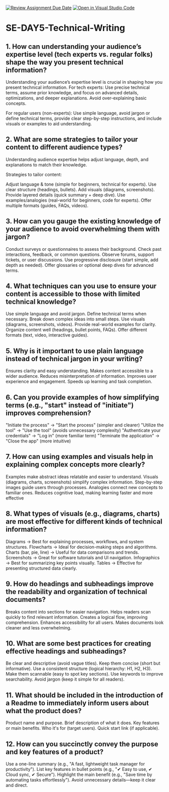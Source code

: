 [![Review Assignment Due Date](https://classroom.github.com/assets/deadline-readme-button-22041afd0340ce965d47ae6ef1cefeee28c7c493a6346c4f15d667ab976d596c.svg)](https://classroom.github.com/a/zsAR-pyY)
[![Open in Visual Studio Code](https://classroom.github.com/assets/open-in-vscode-2e0aaae1b6195c2367325f4f02e2d04e9abb55f0b24a779b69b11b9e10269abc.svg)](https://classroom.github.com/online_ide?assignment_repo_id=18505341&assignment_repo_type=AssignmentRepo)
# SE-DAY5-Technical-Writing
## 1. How can understanding your audience’s expertise level (tech experts vs. regular folks) shape the way you present technical information?
Understanding your audience’s expertise level is crucial in shaping how you present technical information.
For tech experts: Use precise technical terms, assume prior knowledge, and focus on advanced details, optimizations, and deeper explanations. Avoid over-explaining basic concepts.

For regular users (non-experts): Use simple language, avoid jargon or define technical terms, provide clear step-by-step instructions, and include visuals or examples to aid understanding.
## 2. What are some strategies to tailor your content to different audience types?
Understanding audience expertise helps adjust language, depth, and explanations to match their knowledge.

Strategies to tailor content:

Adjust language & tone (simple for beginners, technical for experts).
Use clear structure (headings, bullets).
Add visuals (diagrams, screenshots).
Provide layered details (quick summary + deep dive).
Use examples/analogies (real-world for beginners, code for experts).
Offer multiple formats (guides, FAQs, videos).
## 3. How can you gauge the existing knowledge of your audience to avoid overwhelming them with jargon?
Conduct surveys or questionnaires to assess their background.
Check past interactions, feedback, or common questions.
Observe forums, support tickets, or user discussions.
Use progressive disclosure (start simple, add depth as needed).
Offer glossaries or optional deep dives for advanced terms.

## 4. What techniques can you use to ensure your content is accessible to those with limited technical knowledge?
Use simple language and avoid jargon.
Define technical terms when necessary.
Break down complex ideas into small steps.
Use visuals (diagrams, screenshots, videos).
Provide real-world examples for clarity.
Organize content well (headings, bullet points, FAQs).
Offer different formats (text, video, interactive guides).
## 5. Why is it important to use plain language instead of technical jargon in your writing?
Ensures clarity and easy understanding.
Makes content accessible to a wider audience.
Reduces misinterpretation of information.
Improves user experience and engagement.
Speeds up learning and task completion.
## 6. Can you provide examples of how simplifying terms (e.g., "start" instead of "initiate") improves comprehension?
"Initiate the process" → "Start the process" (simpler and clearer)
"Utilize the tool" → "Use the tool" (avoids unnecessary complexity)
"Authenticate your credentials" → "Log in" (more familiar term)
"Terminate the application" → "Close the app" (more intuitive)

## 7. How can using examples and visuals help in explaining complex concepts more clearly?
Examples make abstract ideas relatable and easier to understand.
Visuals (diagrams, charts, screenshots) simplify complex information.
Step-by-step images guide users through processes.
Analogies connect new concepts to familiar ones.
Reduces cognitive load, making learning faster and more effective
## 8. What types of visuals (e.g., diagrams, charts) are most effective for different kinds of technical information?
Diagrams → Best for explaining processes, workflows, and system structures.
Flowcharts → Ideal for decision-making steps and algorithms.
Charts (bar, pie, line) → Useful for data comparisons and trends.
Screenshots → Great for software tutorials and UI navigation.
Infographics → Best for summarizing key points visually.
Tables → Effective for presenting structured data clearly.
## 9. How do headings and subheadings improve the readability and organization of technical documents?
Breaks content into sections for easier navigation.
Helps readers scan quickly to find relevant information.
Creates a logical flow, improving comprehension.
Enhances accessibility for all users.
Makes documents look cleaner and less overwhelming.

## 10. What are some best practices for creating effective headings and subheadings?
Be clear and descriptive (avoid vague titles).
Keep them concise (short but informative).
Use a consistent structure (logical hierarchy: H1, H2, H3).
Make them scannable (easy to spot key sections).
Use keywords to improve searchability.
Avoid jargon (keep it simple for all readers).
## 11. What should be included in the introduction of a Readme to immediately inform users about what the product does?
Product name and purpose.
Brief description of what it does.
Key features or main benefits.
Who it's for (target users).
Quick start link (if applicable).
## 12. How can you succinctly convey the purpose and key features of a product?
Use a one-line summary (e.g., "A fast, lightweight task manager for productivity").
List key features in bullet points (e.g., "✔ Easy to use, ✔ Cloud sync, ✔ Secure").
Highlight the main benefit (e.g., "Save time by automating tasks effortlessly").
Avoid unnecessary details—keep it clear and direct.
